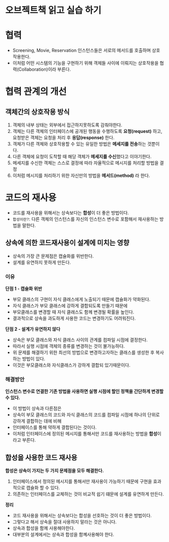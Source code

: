 # 오브젝트책 읽고 실습 하기

# 협력
- Screening, Movie, Reservation 인스턴스들은 서로의 메서드를 호출하며 상호 작용한다.
- 이처럼 어떤 시스템의 기능을 구현하기 위해 객체들 사이에 이뤄지는 상호작용을 협력(Collaboration)이라 부른다.   

# 협력 관계의 개선
## 객체간의 상호작용 방식
1. 객체의 내부 상태는 외부에서 접근하지못하도록 감춰야한다.
2. 객체는 다른 객체의 인터페이스에 공개된 행동을 수행하도록 **요청(request)** 하고, 요청받은 객체는 요청을 처리 후 **응답(response)** 한다.
3. 객체가 다른 객체와 상호작용할 수 있는 유일한 방법은 **메세지를 전송**하는 것뿐이다.
4. 다른 객체에 요청이 도착할 때 해당 객체가 **메세지를 수신**했다고 이야기한다.
5. 메세지를 수신한 객체는 스스로 결정에 따라 자율적으로 메시지를 처리할 방법을 결정
6. 이처럼 메시지를 처리하기 위한 자신만의 방법을 **메서드(method)** 라 한다.

# 코드의 재사용
- 코드를 재사용을 위해서는 상속보다는 **합성**이 더 좋은 방법이다.
- `합성이란?`: 다른 객체의 인스턴스를 자신의 인스턴스 변수로 포함해서 재사용하는 방법을 말한다.

## 상속에 의한 코드재사용이 설계에 미치는 영향
- 상속의 가장 큰 문제점은 캡슐화를 위반한다.
- 설계를 유연하지 못하게 만든다.

### 이유
**단점 1 - 캡슐화 위반**
- 부모 클래스의 구현이 자식 클래스에게 노출되기 때문에 캡슐화가 약화된다.
- 자식 클래스가 부모 클래스에 강하게 결합되도록 만들기 때문에
- 부모클래스를 변경할 때 자식 클래스도 함께 변경될 확률을 높인다.
- 결과적으로 상속을 과도하게 사용한 코드는 변경하기도 어려워진다. 

**단점 2 - 설계가 유연하지 않다**
- 상속은 부모 클래스와 자식 클래스 사이의 관계를 컴파일 시점에 결정한다.
- 따라서 실행 시점에 객체의 종류를 변경하는 것이 불가능하다.
- 위 문제를 해결하기 위한 최선의 방법으로 변경하고자하는 클래스를 생성한 후 복사하는 방법이 있다.
- 이것은 부모클래스와 자식클래스가 강하게 결합되 있기때문이다.

### 해결방안
**인스턴스 변수로 연결한 기존 방법을 사용하면 실행 시점에 할인 정책을 간단하게 변경할 수 있다.**
- 이 방법이 상속과 다른점은 
- 상속이 부모 클래스의 코드와 자식 클래스의 코드를 컴파일 시점에 하나의 단위로 강하게 결합하는 데에 비해
- 인터페이스를 통해 약하게 결합된다는 것이다.
- 이처럼 인터페이스에 정의된 메시지를 통해서만 코드를 재사용하는 방법을 **합성**이라고 부른다.

## 합성을 사용한 코드 재사용
**합성은 상속이 가지는 두 가지 문제점을 모두 해결한다.**
1. 인터페이스에서 정의된 메시지를 통해서만 재사용이 가능하기 때문에 구현을 효과적으로 캡슐화 할 수 있다.
2. 의존하는 인터페이스를 교체하는 것이 비교적 쉽기 떄문에 설계를 유연하게 만든다.
 
**정리**
- 코드 재사용을 위해서는 상속보다는 합성을 선호하는 것이 더 좋은 방법이다.
- 그렇다고 해서 상속을 절대 사용하지 말라는 것은 아니다. 
- 상속과 합성을 함께 사용해야한다.
- 대부분의 설계에서는 상속과 합성을 함꼐사용해야 한다.
